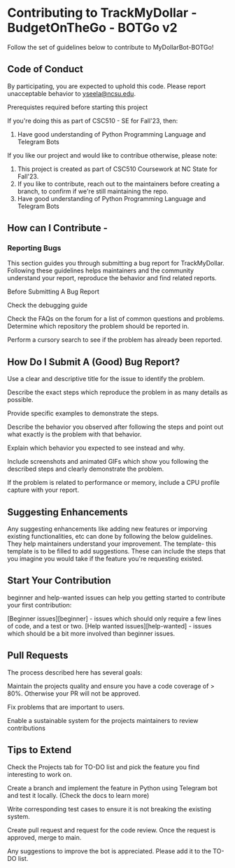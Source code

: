 # Contributing to TrackMyDollar - BudgetOnTheGo - BOTGo v2

Follow the set of guidelines below to contribute to MyDollarBot-BOTGo!

## Code of Conduct

By participating, you are expected to uphold this code. Please report unacceptable behavior to yseela@ncsu.edu.

Prerequistes required before starting this project

If you're doing this as part of CSC510 - SE for Fall'23, then: 
1. Have good understanding of Python Programming Language and Telegram Bots

If you like our project and would like to contribue otherwise, please note:
1. This project is created as part of CSC510 Coursework at NC State for Fall'23.
2. If you like to contribute, reach out to the maintainers before creating a branch, to confirm if we're still maintaining the repo.
3. Have good understanding of Python Programming Language and Telegram Bots

## How can I Contribute -
 
### Reporting Bugs

This section guides you through submitting a bug report for TrackMyDollar.
Following these guidelines helps maintainers and the community understand your report, reproduce the behavior and find related reports.

Before Submitting A Bug Report

Check the debugging guide

Check the FAQs on the forum for a list of common questions and problems.
Determine which repository the problem should be reported in.

Perform a cursory search to see if the problem has already been reported.

## How Do I Submit A (Good) Bug Report?

Use a clear and descriptive title for the issue to identify the problem.

Describe the exact steps which reproduce the problem in as many details as possible.

Provide specific examples to demonstrate the steps.

Describe the behavior you observed after following the steps and point out what exactly is the problem with that behavior.

Explain which behavior you expected to see instead and why.

Include screenshots and animated GIFs which show you following the described steps and clearly demonstrate the problem.

If the problem is related to performance or memory, include a CPU profile capture with your report.

## Suggesting Enhancements
Any suggesting enhancements like adding new features or imporving existing functionalities, etc can done by following the below guidelines. They help maintainers understand your improvement. The template- this template is to be filled to add suggestions. These can include the steps that you imagine you would take if the feature you're requesting existed.

## Start Your Contribution
beginner and help-wanted issues can help you getting started to contribute your first contribution:

[Beginner issues][beginner] - issues which should only require a few lines of code, and a test or two.
[Help wanted issues][help-wanted] - issues which should be a bit more involved than beginner issues.

## Pull Requests

The process described here has several goals:

Maintain the projects quality and ensure you have a code coverage of > 80%. Otherwise your PR will not be approved.

Fix problems that are important to users.

Enable a sustainable system for the projects maintainers to review contributions

## Tips to Extend

Check the Projects tab for TO-DO list and pick the feature you find interesting to work on.

Create a branch and implement the feature in Python using Telegram bot and test it locally. (Check the docs to learn more)

Write corresponding test cases to ensure it is not breaking the existing system.

Create pull request and request for the code review. Once the request is approved, merge to main.

Any suggestions to improve the bot is appreciated. Please add it to the TO-DO list.
